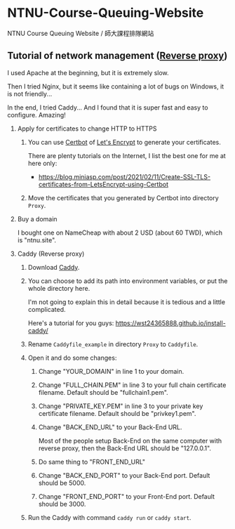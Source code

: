 # NTNU-Course-Queuing-Website
NTNU Course Queuing Website / 師大課程排隊網站

## Tutorial of network management ([Reverse proxy](https://zh.wikipedia.org/wiki/%E5%8F%8D%E5%90%91%E4%BB%A3%E7%90%86))

I used Apache at the beginning, but it is extremely slow.

Then I tried Nginx, but it seems like containing a lot of bugs on Windows, it is not friendly...

In the end, I tried Caddy... And I found that it is super fast and easy to configure. Amazing!

1. Apply for certificates to change HTTP to HTTPS

   1. You can use [Certbot](https://certbot.eff.org/) of [Let's Encrypt](https://letsencrypt.org/zh-tw/) to generate your certificates.
   
      There are plenty tutorials on the Internet, I list the best one for me at here only:
      - https://blog.miniasp.com/post/2021/02/11/Create-SSL-TLS-certificates-from-LetsEncrypt-using-Certbot

   2. Move the certificates that you generated by Certbot into directory `Proxy`.
   
2. Buy a domain

   I bought one on NameCheap with about 2 USD (about 60 TWD), which is "ntnu.site".

3. Caddy (Reverse proxy)

   1. Download [Caddy](https://github.com/caddyserver/caddy/releases/download/v2.4.6/caddy_2.4.6_windows_amd64.zip).
   2. You can choose to add its path into environment variables, or put the whole directory here.

      I'm not going to explain this in detail because it is tedious and a little complicated.

      Here's a tutorial for you guys: https://wst24365888.github.io/install-caddy/
   3. Rename `Caddyfile_example` in directory `Proxy` to `Caddyfile`.
   4. Open it and do some changes:

      1. Change "YOUR_DOMAIN" in line 1 to your domain.
      2. Change "FULL_CHAIN.PEM" in line 3 to your full chain certificate filename. Default should be "fullchain1.pem".
      3. Change "PRIVATE_KEY.PEM" in line 3 to your private key certificate filename. Default should be "privkey1.pem".
      4. Change "BACK_END_URL" to your Back-End URL.

         Most of the people setup Back-End on the same computer with reverse proxy, then the Back-End URL should be "127.0.0.1".
      5. Do same thing to "FRONT_END_URL"
      6. Change "BACK_END_PORT" to your Back-End port. Default should be 5000.
      7. Change "FRONT_END_PORT" to your Front-End port. Default should be 3000.

   5. Run the Caddy with command `caddy run` or `caddy start`.
